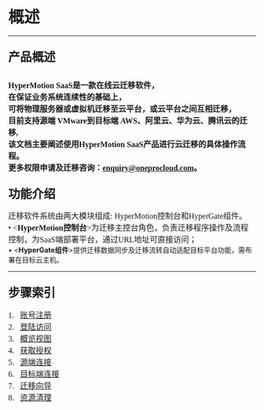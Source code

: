 
 

## <font face="方正正黑简体" size=6 >**概述**  </font>  
___
### <font face="方正正黑简体" size=5 >**产品概述**  </font> 

<font face="中易宋体" size=3>HyperMotion SaaS是一款在线云迁移软件，
</font>
</br><font face="中易宋体" size=3>在保证业务系统连续性的基础上，
</font>
</br><font face="中易宋体" size=3>可将物理服务器或虚拟机迁移至云平台，或云平台之间互相迁移，
</font>
</br><font face="中易宋体" size=3>目前支持源端 VMware到目标端 AWS、阿里云、华为云、腾讯云的迁移,
</font>
</br><font face="中易宋体" size=3>该文档主要阐述使用HyperMotion SaaS产品进行云迁移的具体操作流程。
</font>
</br><font face="中易宋体" size=3>更多权限申请及迁移咨询：enquiry@oneprocloud.com。
</font>
</br>
 ---
### <font face="方正正黑简体" size=5 >**功能介绍**  </font> 

<font face="中易宋体" size=3>迁移软件系统由两大模块组成: HyperMotion控制台和HyperGate组件。
</br>• <**HyperMotion控制台**>为迁移主控台角色，负责迁移程序操作及流程控制，为SaaS端部署平台，通过URL地址可直接访问；
</font>
</br>• <**HyperGate组件**>提供迁移数据同步及迁移流转自动适配目标平台功能，需布署在目标云主机。                        
</font>
 ***
### <font face="方正正黑简体" size=5 >**步骤索引**  </font>
<font face="中易宋体" size=3>1. &ensp;[账号注册](#账号注册)
</font>
</br>
<font face="中易宋体" size=3>2. &ensp;[登陆访问](#登陆访问)
</font>
</br>
<font face="中易宋体" size=3>3. &ensp;[概览视图](#概览视图)
</font>
</br>
<font face="中易宋体" size=3>4. &ensp;[获取授权](#获取授权)
</font>
</br>
<font face="中易宋体" size=3>5. &ensp;[源端连接](#源端连接)
</font>
</br>
<font face="中易宋体" size=3>6. &ensp;[目标端连接](#目标端连接)
</font>
</br>
<font face="中易宋体" size=3>7. &ensp;[迁移向导](#迁移向导)
</font>
</br>
<font face="中易宋体" size=3>8. &ensp;[资源清理](#资源清理)
</font>
</br>
